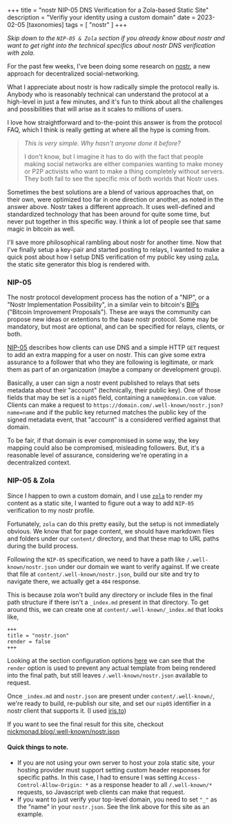 +++
title = "nostr NIP-05 DNS Verification for a Zola-based Static Site"
description = "Verifiy your identity using a custom domain"
date = 2023-02-05
[taxonomies]
tags = [ "nostr" ]
+++

<i>Skip down to the `NIP-05 & Zola` section if you already know about nostr and want to get right into the technical
specifics about nostr DNS verification with zola.</i>

For the past few weeks, I've been doing some research on [nostr](https://github.com/nostr-protocol/nostr),
a new approach for decentralized social-networking.

What I appreciate about nostr is how radically simple the protocol really is. Anybody who is reasonably technical can
understand the protocol at a high-level in just a few minutes, and it's fun to think about all the challenges
and possibilities that will arise as it scales to millions of users.

I love how straightforward and to-the-point this answer is from the protocol FAQ, which I think is really getting at
where all the hype is coming from.

> <i>This is very simple. Why hasn't anyone done it before?</i>
>
> I don't know, but I imagine it has to do with the fact that people making social networks are either companies
> wanting to make money or P2P activists who want to make a thing completely without servers.
> They both fail to see the specific mix of both worlds that Nostr uses.

Sometimes the best solutions are a blend of various approaches that, on their own, were optimized too far in one
direction or another, as noted in the answer above. Nostr takes a different approach. It uses well-defined and
standardized technology that has been around for quite some time, but never put together in this specific way. I think
a lot of people see that same magic in bitcoin as well.

I'll save more philosophical rambling about nostr for another time. Now that I've finally setup a key-pair and
started posting to relays, I wanted to make a quick post about how I setup DNS verification of my public key using
[`zola`](https://getzola.org), the static site generator this blog is rendered with.

### NIP-05

The nostr protocol development process has the notion of a "NIP", or a "Nostr Implementation Possibility", in a similar
vein to bitcoin's [BIPs](https://bips.dev) ("Bitcoin Improvement Proposals"). These are ways the community can propose
new ideas or extentions to the base nostr protocol. Some may be mandatory, but most are optional, and can be specified
for relays, clients, or both.

[NIP-05](https://github.com/nostr-protocol/nips/blob/master/05.md) describes how clients can use DNS and a simple
HTTP `GET` request to add an extra mapping for a user on nostr. This can give some extra assurance to a follower
that who they are following is legitimate, or mark them as part of an organization (maybe a company or development group).

Basically, a user can sign a nostr event published to relays that sets metadata about their "account"
(technically, their public key). One of those fields that may be set is a `nip05` field, containing a `name@domain.com`
value. Clients can make a request to `https://domain.com/.well-known/nostr.json?name=name` and if the public key returned
matches the public key of the signed metadata event, that "account" is a considered verified against that domain.

To be fair, if that domain is ever compromised in some way, the key mapping could also be compromised, misleading
followers. But, it's a reasonable level of assurance, considering we're operating in a decentralized context.

### NIP-05 & Zola

Since I happen to own a custom domain, and I use [`zola`](https://getzola.org) to render my content as a static site, I
wanted to figure out a way to add `NIP-05` verification to my nostr profile.

Fortunately, `zola` can do this pretty easily, but the setup is not immediately obvious. We know that for page content,
we should have markdown files and folders under our `content/` directory, and that these map to URL paths during the
build process.

Following the `NIP-05` specification, we need to have a path like `/.well-known/nostr.json` under our domain we want
to verify against. If we create that file at `content/.well-known/nostr.json`, build our site and try to navigate there,
we actually get a `404` response.

This is because zola won't build any directory or include files in the final path structure if there isn't a `_index.md`
present in that directory. To get around this, we can create one at `content/.well-known/_index.md` that looks like,

```
+++
title = "nostr.json"
render = false
+++
```

Looking at the section configuration options [here](https://www.getzola.org/documentation/content/section/#front-matter)
we can see that the `render` option is used to prevent any actual template from being rendered into the final path,
but still leaves `/.well-known/nostr.json` available to request.

Once `_index.md` and `nostr.json` are present under `content/.well-known/`, we're ready to build, re-publish our site,
and set our `nip05` identifier in a nostr client that supports it. (I used [iris.to](https://iris.to))

If you want to see the final result for this site, checkout
[nickmonad.blog/.well-known/nostr.json](https://nickmonad.blog/.well-known/nostr.json)

#### Quick things to note.

* If you are not using your own server to host your zola static site, your hosting provider must support setting
custom header responses for specific paths. In this case, I had to ensure I was setting `Access-Control-Allow-Origin: *`
as a response header to all `/.well-known/*` requests, so Javascript web clients can make that request.
* If you want to just verify your top-level domain, you need to set `"_"` as the "name" in your `nostr.json`. See the
link above for this site as an example.
